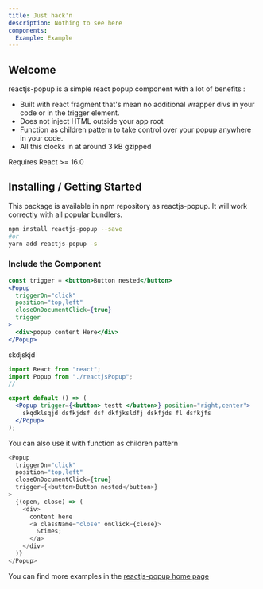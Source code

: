 ```yaml
---
title: Just hack'n
description: Nothing to see here
components: 
  Example: Example
---
```


## Welcome

reactjs-popup is a simple react popup component with a lot of benefits :

* Built with react fragment that's mean no additional wrapper divs in your code or in the trigger element.
* Does not inject HTML outside your app root
* Function as children pattern to take control over your popup anywhere in your code.
* All this clocks in at around 3 kB gzipped

Requires React >= 16.0

## Installing / Getting Started

This package is available in npm repository as reactjs-popup. It will work correctly with all popular bundlers.

```bash
npm install reactjs-popup --save
#or
yarn add reactjs-popup -s
```

<Example />

### Include the Component

```jsx
const trigger = <button>Button nested</button>
<Popup
  triggerOn="click"
  position="top,left"
  closeOnDocumentClick={true}
  trigger
>
  <div>popup content Here</div>
</Popup>
```

skdjskjd

```jsx
import React from "react";
import Popup from "./reactjsPopup";
//

export default () => (
  <Popup trigger={<button> testt </button>} position="right,center">
    skqdklsqjd dsfkjdsf dsf dkfjksldfj dskfjds fl dsfkjfs
  </Popup>
);
```

You can also use it with function as children pattern

```js
<Popup
  triggerOn="click"
  position="top,left"
  closeOnDocumentClick={true}
  trigger={<button>Button nested</button>}
>
  {(open, close) => (
    <div>
      content here
      <a className="close" onClick={close}>
        &times;
      </a>
    </div>
  )}
</Popup>
```

You can find more examples in the [reactjs-popup home page](http://yjose.github.io/react-popup/)
